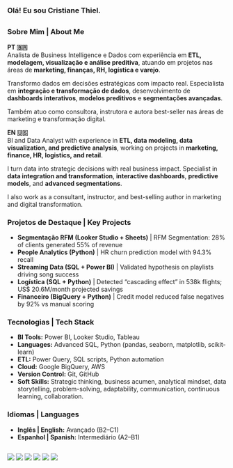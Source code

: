 ### Olá! Eu sou Cristiane Thiel.
##

### Sobre Mim | About Me

**PT 🇧🇷**  
Analista de Business Intelligence e Dados com experiência em **ETL, modelagem, visualização e análise preditiva**, atuando em projetos nas áreas de **marketing, finanças, RH, logística e varejo**.  

Transformo dados em decisões estratégicas com impacto real. Especialista em **integração e transformação de dados**, desenvolvimento de **dashboards interativos**, **modelos preditivos** e **segmentações avançadas**.

Também atuo como consultora, instrutora e autora best-seller nas áreas de marketing e transformação digital.

**EN 🇺🇸**  
BI and Data Analyst with experience in **ETL, data modeling, data visualization, and predictive analysis**, working on projects in **marketing, finance, HR, logistics, and retail**.  

I turn data into strategic decisions with real business impact. Specialist in **data integration and transformation**, **interactive dashboards**, **predictive models**, and **advanced segmentations**.

I also work as a consultant, instructor, and best-selling author in marketing and digital transformation.

### Projetos de Destaque | Key Projects

- **Segmentação RFM (Looker Studio + Sheets)** | RFM Segmentation: 28% of clients generated 55% of revenue  
- **People Analytics (Python)** | HR churn prediction model with 94.3% recall  
- **Streaming Data (SQL + Power BI)** | Validated hypothesis on playlists driving song success  
- **Logística (SQL + Python)** | Detected “cascading effect” in 538k flights; US$ 20.6M/month projected savings  
- **Financeiro (BigQuery + Python)** | Credit model reduced false negatives by 92% vs manual scoring  

### Tecnologias | Tech Stack

- **BI Tools:** Power BI, Looker Studio, Tableau  
- **Languages:** Advanced SQL, Python (pandas, seaborn, matplotlib, scikit-learn)  
- **ETL:** Power Query, SQL scripts, Python automation  
- **Cloud:** Google BigQuery, AWS  
- **Version Control:** Git, GitHub  
- **Soft Skills:** Strategic thinking, business acumen, analytical mindset, data storytelling, problem-solving, adaptability, communication, continuous learning, collaboration.  

### Idiomas | Languages

- **Inglês | English:** Avançado (B2–C1)  
- **Espanhol | Spanish:** Intermediário (A2–B1)

##
<div style="display:inline_block">
  <a href="https://www.instagram.com/cristianethiel/" target="_blank"><img src="https://img.shields.io/badge/Instagram-E4405F?style=for-the-badge&logo=instagram&logoColor=white"></a>
  <a href="https://www.linkedin.com/in/cristianethiel" target="_blank"><img src="https://img.shields.io/badge/LinkedIn-0077B5?style=for-the-badge&logo=linkedin&logoColor=white"></a>
  <a href="https://www.youtube.com/channel/UCXxcQu6K8jNsBIZV1xP_kGg?sub_confirmation=1" target="_blank"><img src="https://img.shields.io/badge/YouTube-FF0000?style=for-the-badge&logo=youtube&logoColor=white"></a>
  <a href="https://cristianethiel.com.br" target="_blank"><img src="https://img.shields.io/badge/Blog-111111?style=for-the-badge&logo=wordpress&logoColor=white"></a>
  <a href="https://github.com/cristianethiel" target="_blank"><img src="https://img.shields.io/badge/GitHub-000000?style=for-the-badge&logo=github&logoColor=white"></a>
  <a href="https://cristianethiel.github.io/portfolio-projetos" target="_blank"><img src="https://img.shields.io/badge/Portfolio-007ACC?style=for-the-badge&logo=azuredevops&logoColor=white"></a>
</div>
